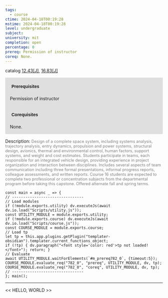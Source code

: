```yaml
---
tags:
  - course
ctime: 2024-04-18T00:19:28
mstime: 2024-04-18T00:19:28
level: undergraduate
subject: 
university: mit
completion: open
percentage: 0
prereq: Permission of instructor
coreq: None.
---
```


catalog [12.43[J]](http://student.mit.edu/catalog/m12a.html#12.43), [16.83[J]](http://student.mit.edu/catalog/m16b.html#16.83)

<span style="display: block; padding: 15px; background-color: rgb(100, 100, 100, 0.2);"><font id="m_prereq782_0" style="display: block; font-family: Arial, sans-serif; font-weight: bold; padding: 5px">Prerequisites</font><br><span id="prereq782_0">Permission of instructor</span></span>
<span style="display: block; padding: 15px; background-color: rgb(100, 100, 100, 0.2);"><font id="m_coreq782_0" style="display: block; font-family: Arial, sans-serif; font-weight: bold; padding: 5px">Corequisites</font><br><span id="coreq782_0">None.</span></span>

<font style="">Description:</font>
<font style="color: grey; font-size: 0.8rem;">Design of a complete space system, including systems analysis, trajectory analysis, entry dynamics, propulsion and power systems, structural design, avionics, thermal and environmental control, human factors, support systems, and weight and cost estimates. Students participate in teams, each responsible for an integrated vehicle design, providing experience in project organization and interaction between disciplines. Includes several aspects of team communication including three formal presentations, informal progress reports, colleague assessments, and written reports. Course 16 students are expected to complete two professional or concentration subjects from the departmental program before taking this capstone. Offered alternate fall and spring terms.</font>

```dataviewjs
const main = async _ => {
// --------------------------------
// Load modules
if (!module.exports.utility) dv.executeJs(await dv.io.load("Scripts/utility.js"));
const UTILITY_MODULE = module.exports.utility;
if (!module.exports.course) dv.executeJs(await dv.io.load("Scripts/course.js"));
const COURSE_MODULE = module.exports.course;
// Load tp
let tp = this.app.plugins.getPlugin("templater-obsidian").templater.current_functions_object;
if (!tp) { dv.paragraph("<font style='color: red'>tp not loaded!</font>"); return; }
// Evaluate
await UTILITY_MODULE.waitForElements(`#m_prereq782_0`, {timeout:5});
COURSE_MODULE.evaluate_req("782_0", "prereq", UTILITY_MODULE, dv, tp);
COURSE_MODULE.evaluate_req("782_0", "coreq", UTILITY_MODULE, dv, tp);
// --------------------------------
}; main();
```

---

<< HELLO, WORLD >>
